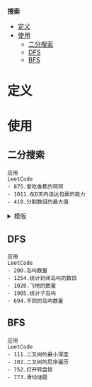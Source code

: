 **搜索**
- [定义](#定义)
- [使用](#使用)
  - [二分搜索](#二分搜索)
  - [DFS](#dfs)
  - [BFS](#bfs)

# 定义 #

# 使用 #
## 二分搜索 ##
```
应用  
LeetCode
- 875.爱吃香蕉的珂珂
- 1011.在D天内送达包裹的能力
- 410.分割数组的最大值
```

<details>
<summary>模版</summary>
<pre>
<code>   

```
func BinarySearch(nums []int, target int) int {
	left, right := 0, len(nums)-1
	for left <= right {
		mid := left + (right-left)/2
		if nums[mid] == target {
			return mid
		} else if nums[mid] < target {
			left = mid + 1
		} else if nums[mid] > target {
			right = mid - 1
		}
	}
	return -1
}     
```              
</code>
</pre>
</details>

## DFS ##
```
应用  
LeetCode 
- 200.岛屿数量
- 1254.统计封闭岛屿的数目
- 1020.飞地的数量
- 1905.统计子岛屿
- 694.不同的岛屿数量
```

## BFS ##
```
应用
LeetCode
- 111.二叉树的最小深度
- 102.二叉树的层序遍历
- 752.打开转盘锁
- 773.滑动谜题
```